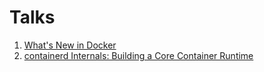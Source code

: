 # Talks
1. [What's New in Docker](Docker_meetup_Oct_24.pdf)
2. [containerd Internals: Building a Core Container Runtime]()
